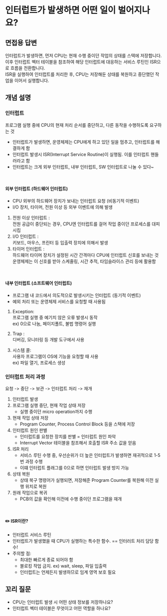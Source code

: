 # 인터럽트가 발생하면 어떤 일이 벌어지나요?

## 면접용 답변
인터럽트가 발생하면, 먼저 CPU는 현재 수행 중이던 작업의 상태를 스택에 저장합니다.
<br> 이후 인터럽트 벡터 테이블을 참조하여 해당 인터럽트에 대응하는 서비스 루틴인 ISR으로 흐름을 전환합니다.
<br> ISR을 실행하여 인터럽트를 처리한 후, CPU는 저장해둔 상태를 복원하고 중단했던 작업을 이어서 실행합니다.

## 개념 설명

### 인터럽트

프로그램 실행 중에 CPU의 현재 처리 순서를 중단하고, 다른 동작을 수행하도록 요구하는 것

- 인터럽트가 발생하면, 운영체제는 CPU에게 하고 있던 일을 멈추고, 인터럽트를 해결하게 함
- 인터럽트 발생시 ISR(Interrupt Service Routine)이 실행됨. 이를 인터럽트 핸들러라고 함
- 인터럽트는 크게 외부 인터럽트, 내부 인터럽트, SW 인터럽트로 나눌 수 있다~

<br>

#### 외부 인터럽트 (하드웨어 인터럽트)
- CPU 외부의 하드웨어 장치가 보내는 인터럽트 요청 (비동기적 이벤트)
- I/O 장치, 타이머, 전원 이상 등 외부 이벤트에 의해 발생

1. 전원 이상 인터럽트 :
<br> 전원 공급이 중단되는 경우, CPU엔 인터럽트를 걸어 작업 중이던 프로세스를 대피시킴
2. I/O 인터럽트 :
<br> 키보드, 마우스, 프린터 등 입출력 장치에 의해서 발생
3. 타이머 인터럽트 :
<br>  하드웨어 타이머 장치가 설정된 시간 간격마다 CPU에 인터럽트 신호를 보내는 것
<br>   운영체제는 이 신호를 받아 스케줄링, 시간 추적, 타임슬라이스 관리 등에 활용함


<br>

#### 내부 인터럽트 (소프트웨어 인터럽트)
- 프로그램 내 코드에서 의도적으로 발생시키는 인터럽트 (동기적 이벤트)
- 예외 처리 또는 운영체제 서비스를 요청할 때 사용됨

1. Exception:
   <br> 프로그램 실행 중 예기치 않은 오류 발생시 동작
   <br> ex) 0으로 나눔, 페이지폴트, 불법 명령어 실행 

2. Trap : 
   <br> 디버깅, 모니터링 등 개발 도구에서 사용 

3. 시스템 콜:
   <br> 사용자 프로그램이 OS에 기능을 요청할 때 사용
   <br> ex) 파일 열기, 프로세스 생성

### 인터럽트 처리 과정 

요청 -> 중단 -> 보관 -> 인터럽트 처리 -> 재개

1. 인터럽트 발생 
2. 프로그램 실행 중단, 현재 작업 상태 저장 
    - 실행 중이던 micro operation까지 수행
3. 현재 작업 상태 저장
    - Program Counter, Process Control Block 등을 스택에 저장
4. 인터럽트 원인 판별
   - 인터럽트를 요청한 장치를 판별 = 인터럽트 원인 파악
   - Interrupt Vector 테이블을 참조해서 호출할 ISR 주소 값을 얻음 
5. ISR 처리
   - 서비스 루틴 수행 중, 우선순위가 더 높은 인터럽트가 발생하면 재귀적으로 1-5번 과정 수행 
   - 이떄 인터럽트 플래그를 0으로 하면 인터럽트 발생 방지 가능
6. 상태 복원 
    - 상태 복구 명령어가 실행되면, 저장해준 Program Counter를 복원해 이전 실행 위치로 복원
7. 원래 작업으로 복귀
   - PCB의 값을 확인해 이전에 수행 중이던 프로그램을 재개  

<br>

#### ✏️ ISR이란?
 - 인터럽트 서비스 루틴
 - 인터럽트가 발생했을 때 CPU가 실행하는 특수한 함수. == 인터러트 처리 담당 함수!
 - 주의할 점:
   - 최대한 빠르게 종료 되어야 함 
   - 블로킹 작업 금지. ex) wait, sleep, 파일 입출력
   - 인터럽트는 언제든지 발생하므로 임계 영역 보호 필요

## 꼬리 질문
- CPU는 인터럽트 발생 시 어떤 상태 정보를 저장하나요?
- 인터럽트 벡터 테이블은 무엇이고 어떤 역할을 하나요?